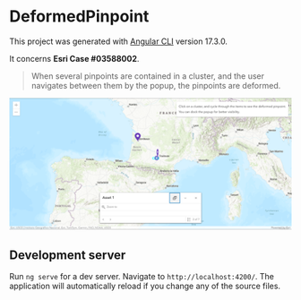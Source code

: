 # DeformedPinpoint

This project was generated with [Angular CLI](https://github.com/angular/angular-cli) version 17.3.0.

It concerns **Esri Case #03588002**.  

> When several pinpoints are contained in a cluster, and the user navigates between them by the popup, the pinpoints are deformed.

![demo](./readme/image.png)

## Development server

Run `ng serve` for a dev server. Navigate to `http://localhost:4200/`. The application will automatically reload if you change any of the source files.
